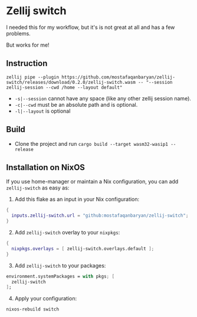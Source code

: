 # Zellij switch

I needed this for my workflow, but it's is not great at all and has a few problems.

But works for me!

## Instruction

    zellij pipe --plugin https://github.com/mostafaqanbaryan/zellij-switch/releases/download/0.2.0/zellij-switch.wasm -- "--session zellij-session --cwd /home --layout default"

- `-s|--session` cannot have any space (like any other zellij session name).
- `-c|--cwd` must be an absolute path and is optional.
- `-l|--layout` is optional


## Build

- Clone the project and run `cargo build --target wasm32-wasip1 --release`

## Installation on NixOS

If you use home-manager or maintain a Nix configuration, you can add `zellij-switch` as easy as:

1. Add this flake as an input in your Nix configuration:

```nix
{
  inputs.zellij-switch.url = "github:mostafaqanbaryan/zellij-switch";
}
```

2. Add `zellij-switch` overlay to your `nixpkgs`:

```nix
{
  nixpkgs.overlays = [ zellij-switch.overlays.default ];
}
```

3. Add `zellij-switch` to your packages:

```nix
environment.systemPackages = with pkgs; [
  zellij-switch
];
```

4. Apply your configuration:

```bash
nixos-rebuild switch
```
